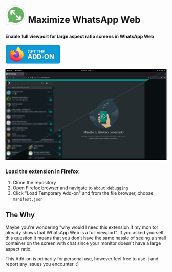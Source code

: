 # <sub><img src="icons/maximize-whatsapp-48.png" width=64px height=64px></sub> Maximize WhatsApp Web

#### Enable full viewport for large aspect ratio screens in WhatsApp Web

[<img src="other/promotion/badges/firefox.png" alt="for Firefox">](https://addons.mozilla.org/firefox/addon/maximize-whatsapp-web/)

<img src="other/promotion/screenshots/cs-dark.png" width="640px">

### Load the extension in Firefox

1. Clone the repository
2. Open Firefox browser and navigate to `about:debugging`
3. Click "Load Temporary Add-on" and from the file browser, choose `manifest.json`

## The Why

Maybe you're wondering "why would I need this extension if my monitor already shows that WhatsApp Web is a full viewport".
If you asked yourself this question it means that you don't have the same hassle of seeing a small container on the screen with chat since your monitor doesn't have a large aspect ratio.

This Add-on is primarily for personal use, however feel free to use it and report any issues you encounter. :)
